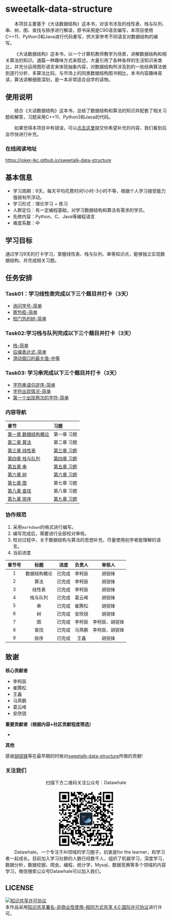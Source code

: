 # sweetalk-data-structure

&emsp;&emsp;本项目主要基于《大话数据结构》这本书，对该书涉及的线性表、栈与队列、串、树、图、查找与排序进行解读，原书采用是C90语言编写，本项目使用C++11、Python3和Java进行代码重写，供大家参考不同语言对数据结构的编写。

&emsp;&emsp;《大话数据结构》这本书，以一个计算机教师教学为场景，讲解数据结构和相关算法的知识。通篇一种趣味方式来叙述，大量引用了各种各样的生活知识来类比，并充分运用图形语言来体现抽象内容，对数据结构所涉及到的一些经典算法做到逐行分析、多算法比较。与市场上的同类数据结构图书相比，本书内容趣味易读，算法讲解细致深刻，是一本非常适合自学的读物。

## 使用说明

&emsp;&emsp;结合《大话数据结构》这本书，总结了数据结构和算法的知识并配套了相关习题和解答，习题采用C++11、Python3和Java的代码。

&emsp;&emsp;如果觉得本项目中有错误，可以[点击这里](https://github.com/Joker-lkc/sweetalk-data-structure/issues)提交你希望补充的内容，我们看到后会尽快进行补充。  

### 在线阅读地址
https://joker-lkc.github.io/sweetalk-data-structure

## 基本信息

* 学习周期：9天，每天平均花费时间1小时-3小时不等，根据个人学习接受能力强弱有所浮动。
* 学习形式：理论学习 + 练习
* 人群定位：有一定编程基础，对学习数据结构和算法有需求的学员。
* 先修内容：Python、C、Java等编程语言
* 难度系数：中

## 学习目标

通过学习9天的打卡学习，掌握线性表、栈与队列、串等知识点，能够独立实现数据结构，并完成相关习题。


## 任务安排

### Task01：学习线性表完成以下三个题目并打卡（3天）

* [询问学号-简单](https://joker-lkc.github.io/sweetalk-data-structure/#/ch03/ch03?id=_351-p3156-%e3%80%90%e6%b7%b1%e5%9f%ba15%e4%be%8b1%e3%80%91%e8%af%a2%e9%97%ae%e5%ad%a6%e5%8f%b7-%e7%ae%80%e5%8d%95)
* [寄包柜-简单](https://joker-lkc.github.io/sweetalk-data-structure/#/ch03/ch03?id=_352-p3613-%e3%80%90%e6%b7%b1%e5%9f%ba15%e4%be%8b2%e3%80%91%e5%af%84%e5%8c%85%e6%9f%9c-%e7%ae%80%e5%8d%95)
* [校门外的树-简单](https://joker-lkc.github.io/sweetalk-data-structure/#/ch03/ch03?id=_353-p1047-noip2005-%e6%99%ae%e5%8f%8a%e7%bb%84-%e6%a0%a1%e9%97%a8%e5%a4%96%e7%9a%84%e6%a0%91-%e7%ae%80%e5%8d%95)

### Task02:学习栈与队列完成以下三个题目并打卡（3天）

* [栈-简单](https://joker-lkc.github.io/sweetalk-data-structure/#/ch04/ch04?id=%e4%b9%a0%e9%a2%981-%e6%a0%88%ef%bc%88%e6%b4%9b%e8%b0%b7noip2003%e6%99%ae%e5%8f%8a%e7%bb%84-%e7%ae%80%e5%8d%95%ef%bc%89)
* [后缀表达式-简单](https://joker-lkc.github.io/sweetalk-data-structure/#/ch04/ch04?id=%e4%b9%a0%e9%a2%982-%e5%90%8e%e7%bc%80%e8%a1%a8%e8%be%be%e5%bc%8f%ef%bc%88%e6%b4%9b%e8%b0%b7p149-%e7%ae%80%e5%8d%95%ef%bc%89)
* [滑动窗口的最大值-中等](https://joker-lkc.github.io/sweetalk-data-structure/#/ch04/ch04?id=%e4%b9%a0%e9%a2%983-%e6%bb%91%e5%8a%a8%e7%aa%97%e5%8f%a3%e7%9a%84%e6%9c%80%e5%a4%a7%e5%80%bc%ef%bc%88%e7%89%9b%e5%ae%a2-%e4%b8%ad%e7%ad%89%ef%bc%89)

### Task03: 学习串完成以下三个题目并打卡（3天）

* [字符串语句逆序-简单](https://joker-lkc.github.io/sweetalk-data-structure/#/ch05/ch05?id=%e4%b9%a0%e9%a2%981-%e5%ad%97%e7%ac%a6%e4%b8%b2%e8%af%ad%e5%8f%a5%e9%80%86%e5%ba%8f%ef%bc%88%e7%ae%80%e5%8d%95%ef%bc%89)
* [字符出现情况-简单](https://joker-lkc.github.io/sweetalk-data-structure/#/ch05/ch05?id=%e4%b9%a0%e9%a2%982-%e5%ad%97%e7%ac%a6%e5%87%ba%e7%8e%b0%e6%83%85%e5%86%b5%ef%bc%88%e7%ae%80%e5%8d%95%ef%bc%89)
* [第一个出现两次的字符-简单](https://joker-lkc.github.io/sweetalk-data-structure/#/ch05/ch05?id=%e4%b9%a0%e9%a2%983-%e7%ac%ac%e4%b8%80%e4%b8%aa%e5%87%ba%e7%8e%b0%e4%b8%a4%e6%ac%a1%e7%9a%84%e5%ad%97%e7%ac%a6%ef%bc%88%e7%ae%80%e5%8d%95%ef%bc%89)

### 内容导航

| 章节 | 习题        |
| :----- | :------------ |
| [第一章 数据结构概论](https://joker-lkc.github.io/sweetalk-data-structure/#/ch01/ch01)     | 第一章 习题 |
| [第二章 算法](https://joker-lkc.github.io/sweetalk-data-structure/#/ch02/ch02)     | 第二章 习题 |
| [第三章 线性表](https://joker-lkc.github.io/sweetalk-data-structure/#/ch03/ch03)     | [第三章 习题](https://joker-lkc.github.io/sweetalk-data-structure/#/ch03/ch03?id=_35-%e4%b9%a0%e9%a2%98) |
| [第四章 栈与队列](https://joker-lkc.github.io/sweetalk-data-structure/#/ch04/ch04)     | [第四章 习题](https://joker-lkc.github.io/sweetalk-data-structure/#/ch04/ch04?id=_46-%e4%b9%a0%e9%a2%98)            |
| [第五章 串](https://joker-lkc.github.io/sweetalk-data-structure/#/ch05/ch05)     | [第五章 习题](https://joker-lkc.github.io/sweetalk-data-structure/#/ch05/ch05?id=_56-%e4%b9%a0%e9%a2%98)            |
| [第六章 树](https://joker-lkc.github.io/sweetalk-data-structure/#/ch06/ch06)     | [第六章 习题](https://joker-lkc.github.io/sweetalk-data-structure/#/ch06/ch06?id=_69-%e4%b9%a0%e9%a2%98)            |
| [第七章 图](https://joker-lkc.github.io/sweetalk-data-structure/#/ch07/ch07)     | 第七章 习题 |
| [第八章 查找](https://joker-lkc.github.io/sweetalk-data-structure/#/ch08/ch08)     | 第八章 习题 |
| [第九章 排序](https://joker-lkc.github.io/sweetalk-data-structure/#/ch09/ch09)     | [第九章 习题](https://joker-lkc.github.io/sweetalk-data-structure/#/ch09/ch09?id=_910-%e4%b9%a0%e9%a2%98) |

### 协作规范

1. 采用`markdown`的格式进行编写。
2. 编写完成后，需要进行全部校对审核。
3. 校对过程中，关于数据结构与算法的思想补充，尽量使用初学者能理解的语言。
4. 当前进度

| 章节号 |     标题     |  进度  | 负责人 | 审核人 |
| :------: | :------------: | :------: | :------: | :------: |
|   1   | 数据结构概论 | 已完成 | 李柯辰 |   胡锐锋   |
|   2   |     算法     | 已完成 | 李柯辰 |   胡锐锋   |
|   3   |    线性表    | 已完成 | 李柯辰 |   胡锐锋   |
|   4   |   栈与队列   | 已完成 | 葛云峰 |   胡锐锋   |
|   5   |      串      | 已完成 | 崔腾松 |   胡锐锋   |
|   6   |      树      | 已完成| 安欣锐 |   胡锐锋   |
|   7   |      图      | 已完成 | 李柯辰 |   李柯辰、胡锐锋   |
|   8   |     查找     | 已完成 | 马燕鹏 |   李柯辰、胡锐锋   |
|   9   |     排序     | 已完成 |  王鑫  |   胡锐锋   |


## 致谢

**核心贡献者**

* 李柯辰
* 崔腾松
* 王鑫
* 马燕鹏
* 葛云峰
* 安欣锐

**重要贡献者（根据内容+社区贡献程度筛选）**

* 

**其他**

感谢[胡锐锋](https://github.com/Relph1119)等在最早期的时候对[sweetalk-data-structure](https://github.com/Joker-lkc/sweetalk-data-structure)所做的贡献!


### 关注我们

<div align=center>
<p>扫描下方二维码关注公众号：Datawhale</p>
<img src="resources/qrcode.jpeg" width = "180" height = "180">
</div>
&emsp;&emsp;Datawhale，一个专注于AI领域的学习圈子。初衷是for the learner，和学习者一起成长。目前加入学习社群的人数已经数千人，组织了机器学习，深度学习，数据分析，数据挖掘，爬虫，编程，统计学，Mysql，数据竞赛等多个领域的内容学习，微信搜索公众号Datawhale可以加入我们。

## LICENSE
<a rel="license" href="http://creativecommons.org/licenses/by-nc-sa/4.0/"><img alt="知识共享许可协议" style="border-width:0" src="https://img.shields.io/badge/license-CC%20BY--NC--SA%204.0-lightgrey" /></a><br />本作品采用<a rel="license" href="http://creativecommons.org/licenses/by-nc-sa/4.0/">知识共享署名-非商业性使用-相同方式共享 4.0 国际许可协议</a>进行许可。
